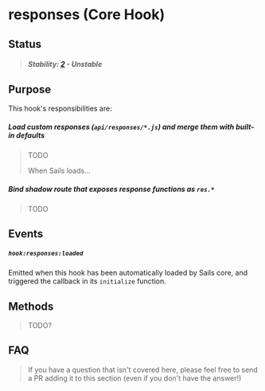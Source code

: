 # responses (Core Hook)

## Status

> ##### Stability: [2](http://nodejs.org/api/documentation.html#documentation_stability_index) - Unstable


## Purpose

This hook's responsibilities are:


##### Load custom responses (`api/responses/*.js`) and merge them with built-in defaults

> TODO
>
> When Sails loads...


##### Bind shadow route that exposes response functions as `res.*`

> TODO

## Events

##### `hook:responses:loaded`

Emitted when this hook has been automatically loaded by Sails core, and triggered the callback in its `initialize` function.



## Methods

> TODO?


## FAQ

> If you have a question that isn't covered here, please feel free to send a PR adding it to this section (even if you don't have the answer!)
